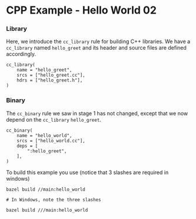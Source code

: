 # CPP Example - Hello World 02

### Library

Here, we introduce the `cc_library` rule for building C++ libraries. We have a `cc_library` named `hello_greet` and its header and source files are defined accordingly.

```
cc_library(
    name = "hello_greet",
    srcs = ["hello_greet.cc"],
    hdrs = ["hello_greet.h"],
)
```

### Binary

The `cc_binary` rule we saw in stage 1 has not changed, except that we now depend on the `cc_library` `hello_greet`.

```
cc_binary(
    name = "hello_world",
    srcs = ["hello_world.cc"],
    deps = [
        ":hello_greet",
    ],
)
```

To build this example you use (notice that 3 slashes are required in windows)

```
bazel build //main:hello_world

# In Windows, note the three slashes

bazel build ///main:hello_world
```
